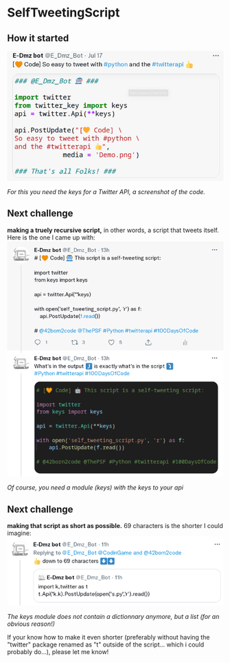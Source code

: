 # SelfTweetingScript
## How it started

![Original](Original/Original.png)

*For this you need the keys for a Twitter API, a screenshot of the code.*

## Next challenge
**making a truely recursive script,** in other words, a script that tweets itself. Here is the one I came up with:
![Normal](Normal.png)

*Of course, you need a module (keys) with the keys to your api*

## Next challenge
**making that script as short as possible.** 69 characters is the shorter I could imagine:
![Minimal](Minimal.png)

*The keys module does not contain a dictionnary anymore, but a list (for an obvious reason!)*

If your know how to make it even shorter (preferably without having the "twitter" package renamed as "t" outside of the script... which i could probably do...), please let me know!
